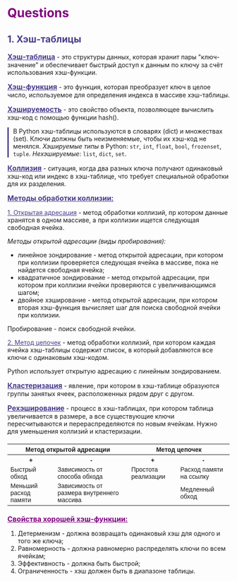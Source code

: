 # <span style="color: purple;">**Questions**
## <span style="color: DarkSlateBlue;"> **1. Хэш-таблицы**
<span style="color: DarkSlateBlue; font-size: 16px"> <ins>__Хэш-таблица__</ins></span> - это структуры данных, которая хранит пары "ключ-значение" и обеспечивает быстрый доступ к данным по ключу за счёт использования хэш-функции. 

<span style="color: DarkSlateBlue; font-size: 16px;"> <ins>__Хэш-функция__</ins></span> - это функция, которая преобразует ключ в целое число, используемое для определения индекса в массиве хэш-таблицы. 

<span style="color: DarkSlateBlue; font-size: 16px"> <ins>__Хэшируемость__</ins></span> - это свойство объекта, позволяющее вычислить хэш-код с помощью функции hash(). 
<p style="border-left: 3px solid DarkSlateBlue; padding-left: 10px;">
В Python хэш-таблицы используются в словарях (dict) и множествах (set). 
Ключи должны быть неизменяемые, чтобы их хэш-код не менялся. <i>Хэшируемые типы</i> в Python: <code>str</code>, <code>int</code>, <code>float</code>, <code>bool</code>, <code>frozenset</code>, <code>tuple</code>.  <em>Нехэшируемые</em>: <code>list</code>, <code>dict</code>, <code>set</code>.  

<span style="color: DarkSlateBlue; font-size: 16px"> <ins>__Коллизия__</ins></span> - ситуация, когда два разных ключа получают одинаковый хэш-код или индекс в хэш-таблице, что требует специальной обработки для их разделения. 

**<span style="color: DarkSlateBlue; font-size: 16px"> <ins>__Методы обработки коллизии:__</ins></span>**

<span style="color: DarkSlateBlue"> <ins>1. Открытая адресация</span> - метод обработки коллизий, пр котором данные хранятся в одном массиве, а при коллизии ищется следующая свободная ячейка. 

*Методы открытой адресации (виды пробирования):*
- линейное зондирование - метод открытой адресации, при котором при коллизии проверяется следующая ячейка в массиве, пока не найдется свободная ячейка;
- квадратичное зондирование - метод открытой адресации, при котором при коллизии ячейки проверяются с увеличивающимся шагом;
- двойное хэширование - метод открытой адресации, при котором вторая хэш-функция вычисляет шаг для поиска свободной ячейки при коллизии. 

Пробирование - поиск свободной ячейки. 

<span style="color: DarkSlateBlue"> <ins>2. Метод цепочек</span> - метод обработки коллизий, при котором каждая ячейка хэш-таблицы содержит список, в который добавляются все ключи с одинаковым хэш-кодом. 

Python использует открытую адресацию с линейным зондированием. 

<span style="color: DarkSlateBlue; font-size: 16px"> <ins>__Кластеризация__</ins></span> - явление, при котором в хэш-таблице образуются группы занятых ячеек, расположенных рядом друг с другом. 

<span style="color: DarkSlateBlue; font-size: 16px"> <ins>__Рехэширование__</ins></span> - процесс в хэш-таблицах, при котором таблица увеличивается в размере, а все существующие ключи пересчитываются и перераспределяются по новым ячейкам. Нужно для уменьшения коллизий и кластеризации. 



<table border="0" style="border-collapse: collapse; width: 100%; margin: 20px auto; font-family: sans-serif; font-size: 14px;">
    <tr>
        <th colspan="2">Метод открытой адресации</th>
        <th colspan="2">Метод цепочек</th>
    </tr>
    <tr>
        <th>+</th>
        <th>-</th>
        <th>+</th>
        <th>-</th>
    </tr>
    <tr>
        <td>Быстрый обход</td>
        <td>Зависимость от способа обхода</td>
        <td>Простота реализации</td>
        <td>Расход памяти на ссылку</td>
    </tr>
    <tr>
        <td>Меньший расход памяти</td>
        <td>Зависимость от размера внутреннего массива</td>
        <td></td>
        <td>Медленный обход</td>
    </tr>
</table>

**<span style="color: Purple; font-size: 16px"> <ins>__Cвойства хорошей хэш-функции:__</ins></span>**
1. Детерменизм - должна возвращать одинаковый хэш для одного и того же ключа;
2. Равномерность - должна равномерно распределять ключи по всем ячейкам; 
3. Эффективность - должна быть быстрой;
4. Ограниченность - хэш должен быть в диапазоне таблицы. 
